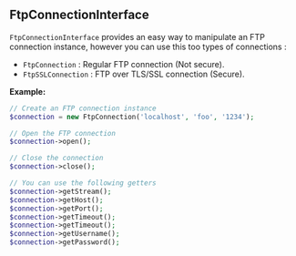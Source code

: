 ## FtpConnectionInterface

`FtpConnectionInterface` provides an easy way to manipulate an FTP connection instance, however you can use this too types of connections :

 * `FtpConnection`    : Regular FTP connection (Not secure). 
 * `FtpSSLConnection` : FTP over TLS/SSL connection (Secure).

**Example:**

```php
// Create an FTP connection instance
$connection = new FtpConnection('localhost', 'foo', '1234');

// Open the FTP connection
$connection->open();

// Close the connection
$connection->close();

// You can use the following getters 
$connection->getStream();
$connection->getHost();
$connection->getPort();
$connection->getTimeout();
$connection->getTimeout();
$connection->getUsername();
$connection->getPassword();
```